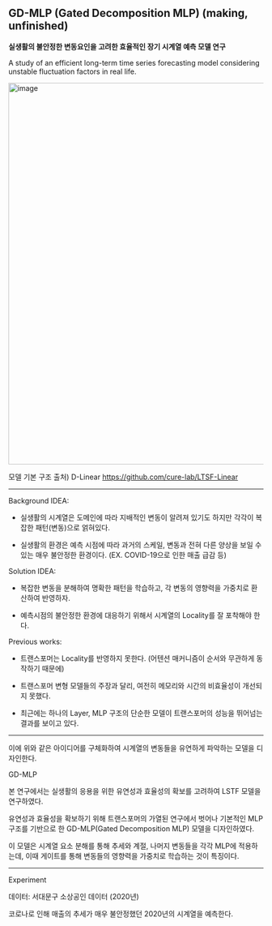 ## GD-MLP (Gated Decomposition MLP) (making, unfinished)

<b>실생활의 불안정한 변동요인을 고려한 효율적인 장기 시계열 예측 모델 연구</b>

A study of an efficient long-term time series forecasting model considering unstable fluctuation factors in real life.

<img width="753" alt="image" src="https://github.com/Reign2121/GD-MLP/assets/121419113/ad33dce1-8528-4484-adb9-7539444a5f69">


모델 기본 구조 출처) D-Linear https://github.com/cure-lab/LTSF-Linear


_______________________

Background IDEA:

- 실생활의 시계열은 도메인에 따라 지배적인 변동이 알려져 있기도 하지만 각각이 복잡한 패턴(변동)으로 얽혀있다. 

- 실생활의 환경은 예측 시점에 따라 과거의 스케일, 변동과 전혀 다른 양상을 보일 수 있는 매우 불안정한 환경이다. (EX. COVID-19으로 인한 매출 급감 등)


Solution IDEA: 

- 복잡한 변동을 분해하여 명확한 패턴을 학습하고, 각 변동의 영향력을 가중치로 환산하여 반영하자.

- 예측시점의 불안정한 환경에 대응하기 위해서 시계열의 Locality를 잘 포착해야 한다.


Previous works:

- 트랜스포머는 Locality를 반영하지 못한다. (어텐션 매커니즘이 순서와 무관하게 동작하기 때문에)

- 트랜스포머 변형 모델들의 주장과 달리, 여전히 메모리와 시간의 비효율성이 개선되지 못했다.

- 최근에는 하나의 Layer, MLP 구조의 단순한 모델이 트랜스포머의 성능을 뛰어넘는 결과를 보이고 있다.

_______________________

이에 위와 같은 아이디어를 구체화하여 시계열의 변동들을 유연하게 파악하는 모델을 디자인한다. 

GD-MLP

본 연구에서는 실생활의 응용을 위한 유연성과 효율성의 확보를 고려하여 LSTF 모델을 연구하였다.

유연성과 효율성을 확보하기 위해 트랜스포머의 가열된 연구에서 벗어나 기본적인 MLP 구조를 기반으로 한 GD-MLP(Gated Decomposition MLP) 모델을 디자인하였다. 

이 모델은 시계열 요소 분해를 통해 추세와 계절, 나머지 변동들을 각각 MLP에 적용하는데, 이때 게이트를 통해 변동들의 영향력을 가중치로 학습하는 것이 특징이다.

________________________

Experiment

데이터: 서대문구 소상공인 데이터 (2020년)

코로나로 인해 매출의 추세가 매우 불안정했던 2020년의 시계열을 예측한다.
